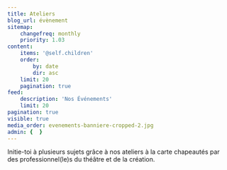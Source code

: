 ```yaml
---
title: Ateliers
blog_url: évènement
sitemap:
    changefreq: monthly
    priority: 1.03
content:
    items: '@self.children'
    order:
        by: date
        dir: asc
    limit: 20
    pagination: true
feed:
    description: 'Nos Événements'
    limit: 20
pagination: true
visible: true
media_order: evenements-banniere-cropped-2.jpg
admin: {  }
---
```


Initie-toi à plusieurs sujets grâce à nos ateliers à la carte chapeautés par des professionnel(le)s du théâtre et de la création.